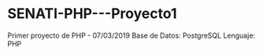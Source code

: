 # SENATI-PHP---Proyecto1
Primer proyecto de PHP - 07/03/2019
Base de Datos: PostgreSQL
Lenguaje: PHP
